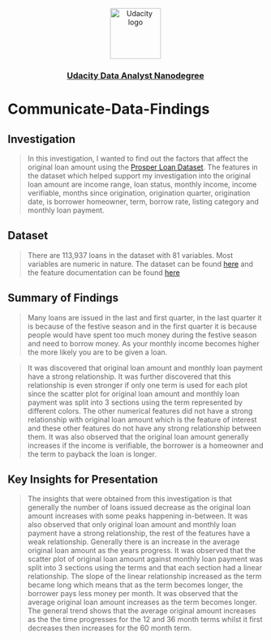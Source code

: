 <p align="center">
  <a href="https://www.udacity.com/">
    <img src='https://course_report_production.s3.amazonaws.com/rich/rich_files/rich_files/5511/s300/udacity-logo.png' alt="Udacity logo" width = 100px>
   </a>
</p>
<h3 align="center"><a href='https://www.udacity.com/course/data-analyst-nanodegree--nd002'> Udacity Data Analyst Nanodegree </a></h3>


# Communicate-Data-Findings

## Investigation

> In this investigation, I wanted to find out the factors that affect the original loan amount using the [Prosper Loan Dataset](https://s3.amazonaws.com/udacity-hosted-downloads/ud651/prosperLoanData.csv). The features in the dataset which helped support my investigation into the original loan amount are income range, loan status, monthly income, income verifiable, months since origination, origination quarter, origination date, is borrower homeowner, term, borrow rate, listing category and monthly loan payment. 

## Dataset

> There are 113,937 loans in the dataset with 81 variables. Most variables are numeric in nature. The dataset can be found [here](https://s3.amazonaws.com/udacity-hosted-downloads/ud651/prosperLoanData.csv) and the feature documentation can be found [here](https://docs.google.com/spreadsheets/d/1gDyi_L4UvIrLTEC6Wri5nbaMmkGmLQBk-Yx3z0XDEtI/edit#gid=0)



## Summary of Findings

> Many loans are issued in the last and first quarter, in the last quarter it is because of the festive season and in the first quarter it is because people would have spent too much money during the festive season and need to borrow money. As your monthly income becomes higher the more likely you are to be given a loan.

> It was discovered that original loan amount and monthly loan payment have a strong relationship. It was further discovered that this relationship is even stronger if only one term is used for each plot since the scatter plot for original loan amount and monthly loan payment was split into 3 sections using the term represented by different colors. The other numerical features did not have a strong relationship with original loan amount which is the feature of interest and these other features do not have any strong relationship between them. It was also observed that the original loan amount generally increases if the income is verifiable, the borrower is a homeowner and the term to payback the loan is longer.


## Key Insights for Presentation

> The insights that were obtained from this investigation is that generally the number of loans issued decrease as the original loan amount increases with some peaks happening in-between. It was also observed that only original loan amount and monthly loan payment have a strong relationship, the rest of the features have a weak relationship. Generally there is an increase in the average original loan amount as the years progress. It was observed that the scatter plot of original loan amount against monthly loan payment was split into 3 sections using the terms and that each section had a linear relationship. The slope of the linear relationship increased as the term became long which means that as the term becomes longer, the borrower pays less money per month. It was observed that the average original loan amount increases as the term becomes longer. The general trend shows that the average original amount increases as the the time progresses for the 12 and 36 month terms whilst it first decreases then increases for the 60 month term.
